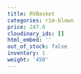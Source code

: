 ```yaml
---
title: RVBasket
categories: rim-blown
price: 247.0
cloudinary_ids: []
html_embed: ''
out_of_stock: false
inventory: 1
weight: '450'
---
```



